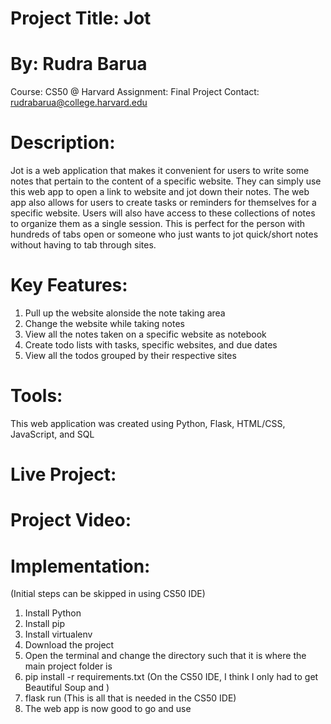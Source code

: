 # Project Title: Jot
# By: Rudra Barua
Course: CS50 @ Harvard
Assignment: Final Project
Contact: rudrabarua@college.harvard.edu

# Description:
Jot is a web application that makes it convenient for users to write some notes that pertain to the content of a specific website. They can simply use this web app to open a link to website and jot down their notes. The web app also allows for users to create tasks or reminders for themselves for a specific website.
Users will also have access to these collections of notes to organize them as a single session. This is perfect for the person with hundreds of tabs open or someone who just wants to jot quick/short notes without having to tab through sites.

# Key Features:

1. Pull up the website alonside the note taking area
2. Change the website while taking notes  
3. View all the notes taken on a specific website as notebook
4. Create todo lists with tasks, specific websites, and due dates 
5. View all the todos grouped by their respective sites

# Tools:
This web application was created using Python, Flask, HTML/CSS, JavaScript, and SQL

# Live Project:


# Project Video:


# Implementation:
(Initial steps can be skipped in using CS50 IDE)
1. Install Python
2. Install pip
3. Install virtualenv
4. Download the project
5. Open the terminal and change the directory such that it is where the main project folder is
6. pip install -r requirements.txt  (On the CS50 IDE, I think I only had to get Beautiful Soup and )
7. flask run (This is all that is needed in the CS50 IDE)
8. The web app is now good to go and use
